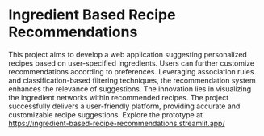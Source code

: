 # Ingredient Based Recipe Recommendations

This project aims to develop a web application suggesting personalized recipes based on user-specified ingredients. Users can further customize recommendations according to preferences. Leveraging association rules and classification-based filtering techniques, the recommendation system enhances the relevance of suggestions. The innovation lies in visualizing the ingredient networks within recommended recipes. The project successfully delivers a user-friendly platform, providing accurate and customizable recipe suggestions. Explore the prototype at https://ingredient-based-recipe-recommendations.streamlit.app/
